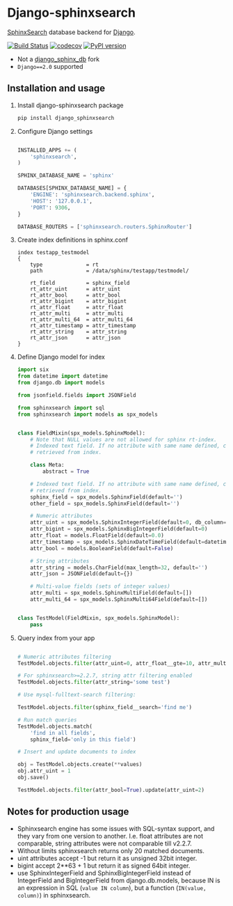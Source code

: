# Django-sphinxsearch

[SphinxSearch](http://sphinxsearch.com) database backend for [Django](https://www.djangoproject.com/).

[![Build Status](https://travis-ci.org/tumb1er/django_sphinxsearch.svg)](https://travis-ci.org/tumb1er/django_sphinxsearch)
[![codecov](https://codecov.io/gh/tumb1er/django_sphinxsearch/branch/master/graph/badge.svg)](https://codecov.io/gh/tumb1er/django_sphinxsearch)
[![PyPI version](https://badge.fury.io/py/django_sphinxsearch.svg)](http://badge.fury.io/py/django_sphinxsearch)

* Not a [django_sphinx_db](https://github.com/smartfile/django-sphinx-db) fork
* `Django==2.0` supported

## Installation and usage

1. Install django-sphinxsearch package

    ```sh
    pip install django_sphinxsearch
    ```

2. Configure Django settings

    ```python

    INSTALLED_APPS += (
        'sphinxsearch',
    )

    SPHINX_DATABASE_NAME = 'sphinx'

    DATABASES[SPHINX_DATABASE_NAME] = {
        'ENGINE': 'sphinxsearch.backend.sphinx',
        'HOST': '127.0.0.1',
        'PORT': 9306,
    }

    DATABASE_ROUTERS = ['sphinxsearch.routers.SphinxRouter']
    ```

3. Create index definitions in sphinx.conf

    ```
    index testapp_testmodel
    {
        type              = rt
        path              = /data/sphinx/testapp/testmodel/

        rt_field          = sphinx_field
        rt_attr_uint      = attr_uint
        rt_attr_bool      = attr_bool
        rt_attr_bigint    = attr_bigint
        rt_attr_float     = attr_float
        rt_attr_multi     = attr_multi
        rt_attr_multi_64  = attr_multi_64
        rt_attr_timestamp = attr_timestamp
        rt_attr_string    = attr_string
        rt_attr_json      = attr_json
    }
    ```

4. Define Django model for index

    ```python
    import six
    from datetime import datetime
    from django.db import models

    from jsonfield.fields import JSONField

    from sphinxsearch import sql
    from sphinxsearch import models as spx_models


    class FieldMixin(spx_models.SphinxModel):
        # Note that NULL values are not allowed for sphinx rt-index.
        # Indexed text field. If no attribute with same name defined, can't be
        # retrieved from index.

        class Meta:
            abstract = True

        # Indexed text field. If no attribute with same name defined, can't be
        # retrieved from index.
        sphinx_field = spx_models.SphinxField(default='')
        other_field = spx_models.SphinxField(default='')

        # Numeric attributes
        attr_uint = spx_models.SphinxIntegerField(default=0, db_column='attr_uint_')
        attr_bigint = spx_models.SphinxBigIntegerField(default=0)
        attr_float = models.FloatField(default=0.0)
        attr_timestamp = spx_models.SphinxDateTimeField(default=datetime.now)
        attr_bool = models.BooleanField(default=False)

        # String attributes
        attr_string = models.CharField(max_length=32, default='')
        attr_json = JSONField(default={})

        # Multi-value fields (sets of integer values)
        attr_multi = spx_models.SphinxMultiField(default=[])
        attr_multi_64 = spx_models.SphinxMulti64Field(default=[])


    class TestModel(FieldMixin, spx_models.SphinxModel):
        pass
    ```

5. Query index from your app

    ```python

    # Numeric attributes filtering
    TestModel.objects.filter(attr_uint=0, attr_float__gte=10, attr_multi__in=[1, 2])

    # For sphinxsearch>=2.2.7, string attr filtering enabled
    TestModel.objects.filter(attr_string='some test')

    # Use mysql-fulltext-search filtering:

    TestModel.objects.filter(sphinx_field__search='find me')

    # Run match queries
    TestModel.objects.match(
        'find in all fields',
        sphinx_field='only in this field')

    # Insert and update documents to index

    obj = TestModel.objects.create(**values)
    obj.attr_uint = 1
    obj.save()

    TestModel.objects.filter(attr_bool=True).update(attr_uint=2)
    ```

## Notes for production usage

* Sphinxsearch engine has some issues with SQL-syntax support, and they vary
from one version to another. I.e. float attributes are not comparable,
string attributes were not comparable till v2.2.7.
* Without limits sphinxsearch returns only 20 matched documents.
* uint attributes accept -1 but return it as unsigned 32bit integer.
* bigint accept 2**63 + 1 but return it as signed 64bit integer.
* use SphinxIntegerField and SphinxBigIntegerField instead of IntegerField and
BigIntegerField from django.db.models, because IN is an expression in
SQL (`value IN column`), but a function (`IN(value, column)`) in sphinxsearch.
